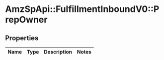 # AmzSpApi::FulfillmentInboundV0::PrepOwner

## Properties
Name | Type | Description | Notes
------------ | ------------- | ------------- | -------------

